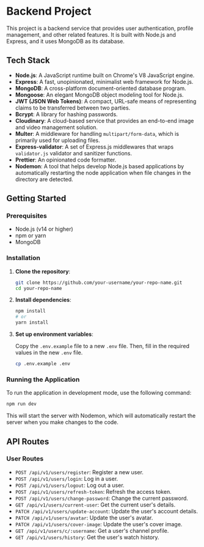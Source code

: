 
# Backend Project

This project is a backend service that provides user authentication, profile management, and other related features. It is built with Node.js and Express, and it uses MongoDB as its database.

## Tech Stack

- **Node.js**: A JavaScript runtime built on Chrome's V8 JavaScript engine.
- **Express**: A fast, unopinionated, minimalist web framework for Node.js.
- **MongoDB**: A cross-platform document-oriented database program.
- **Mongoose**: An elegant MongoDB object modeling tool for Node.js.
- **JWT (JSON Web Tokens)**: A compact, URL-safe means of representing claims to be transferred between two parties.
- **Bcrypt**: A library for hashing passwords.
- **Cloudinary**: A cloud-based service that provides an end-to-end image and video management solution.
- **Multer**: A middleware for handling `multipart/form-data`, which is primarily used for uploading files.
- **Express-validator**: A set of Express.js middlewares that wraps `validator.js` validator and sanitizer functions.
- **Prettier**: An opinionated code formatter.
- **Nodemon**: A tool that helps develop Node.js based applications by automatically restarting the node application when file changes in the directory are detected.

## Getting Started

### Prerequisites

- Node.js (v14 or higher)
- npm or yarn
- MongoDB

### Installation

1.  **Clone the repository**:

    ```bash
    git clone https://github.com/your-username/your-repo-name.git
    cd your-repo-name
    ```

2.  **Install dependencies**:

    ```bash
    npm install
    # or
    yarn install
    ```

3.  **Set up environment variables**:

    Copy the `.env.example` file to a new `.env` file. Then, fill in the required values in the new `.env` file.

    ```bash
    cp .env.example .env
    ```

### Running the Application

To run the application in development mode, use the following command:

```bash
npm run dev
```

This will start the server with Nodemon, which will automatically restart the server when you make changes to the code.

## API Routes

### User Routes

-   `POST /api/v1/users/register`: Register a new user.
-   `POST /api/v1/users/login`: Log in a user.
-   `POST /api/v1/users/logout`: Log out a user.
-   `POST /api/v1/users/refresh-token`: Refresh the access token.
-   `POST /api/v1/users/change-password`: Change the current password.
-   `GET /api/v1/users/current-user`: Get the current user's details.
-   `PATCH /api/v1/users/update-account`: Update the user's account details.
-   `PATCH /api/v1/users/avatar`: Update the user's avatar.
-   `PATCH /api/v1/users/cover-image`: Update the user's cover image.
-   `GET /api/v1/users/c/:username`: Get a user's channel profile.
-   `GET /api/v1/users/history`: Get the user's watch history.
